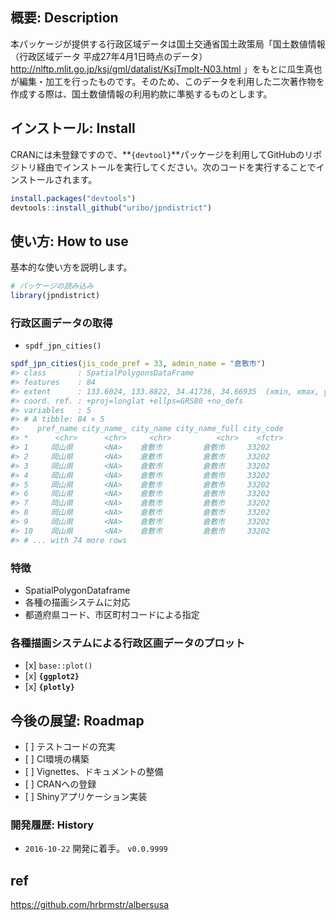 
<!-- README.md is generated from README.Rmd. Please edit that file -->
概要: Description
-----------------

本パッケージが提供する行政区域データは国土交通省国土政策局「国土数値情報（行政区域データ 平成27年4月1日時点のデータ） <http://nlftp.mlit.go.jp/ksj/gml/datalist/KsjTmplt-N03.html> 」をもとに瓜生真也が編集・加工を行ったものです。そのため、このデータを利用した二次著作物を作成する際は、国土数値情報の利用約款に準拠するものとします。

インストール: Install
---------------------

CRANには未登録ですので、**`{devtool}`**パッケージを利用してGitHubのリポジトリ経由でインストールを実行してください。次のコードを実行することでインストールされます。

``` r
install.packages("devtools")
devtools::install_github("uribo/jpndistrict")
```

使い方: How to use
------------------

基本的な使い方を説明します。

``` r
# パッケージの読み込み
library(jpndistrict)
```

### 行政区画データの取得

-   `spdf_jpn_cities()`

``` r
spdf_jpn_cities(jis_code_pref = 33, admin_name = "倉敷市")
#> class       : SpatialPolygonsDataFrame 
#> features    : 84 
#> extent      : 133.6024, 133.8822, 34.41736, 34.66935  (xmin, xmax, ymin, ymax)
#> coord. ref. : +proj=longlat +ellps=GRS80 +no_defs 
#> variables   : 5
#> # A tibble: 84 × 5
#>    pref_name city_name_ city_name city_name_full city_code
#> *      <chr>      <chr>     <chr>          <chr>    <fctr>
#> 1     岡山県       <NA>    倉敷市         倉敷市     33202
#> 2     岡山県       <NA>    倉敷市         倉敷市     33202
#> 3     岡山県       <NA>    倉敷市         倉敷市     33202
#> 4     岡山県       <NA>    倉敷市         倉敷市     33202
#> 5     岡山県       <NA>    倉敷市         倉敷市     33202
#> 6     岡山県       <NA>    倉敷市         倉敷市     33202
#> 7     岡山県       <NA>    倉敷市         倉敷市     33202
#> 8     岡山県       <NA>    倉敷市         倉敷市     33202
#> 9     岡山県       <NA>    倉敷市         倉敷市     33202
#> 10    岡山県       <NA>    倉敷市         倉敷市     33202
#> # ... with 74 more rows
```

### 特徴

-   SpatialPolygonDataframe
-   各種の描画システムに対応
-   都道府県コード、市区町村コードによる指定

### 各種描画システムによる行政区画データのプロット

-   \[x\] `base::plot()`
-   \[x\] **`{ggplot2}`**
-   \[x\] **`{plotly}`**

今後の展望: Roadmap
-------------------

-   \[ \] テストコードの充実
-   \[ \] CI環境の構築
-   \[ \] Vignettes、ドキュメントの整備
-   \[ \] CRANへの登録
-   \[ \] Shinyアプリケーション実装

### 開発履歴: History

-   `2016-10-22` 開発に着手。 `v0.0.9999`

ref
---

<https://github.com/hrbrmstr/albersusa>

